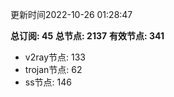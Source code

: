 更新时间2022-10-26 01:28:47

**总订阅: 45**
**总节点: 2137**
**有效节点: 341**
- v2ray节点: 133
- trojan节点: 62
- ss节点: 146
